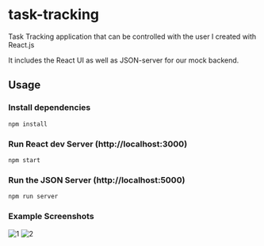 # task-tracking
Task Tracking application that can be controlled with the user I created with React.js

It includes the React UI as well as JSON-server for our mock backend.

## Usage

### Install dependencies

```
npm install
```

### Run React dev Server (http://localhost:3000)

```
npm start
```

### Run the JSON Server (http://localhost:5000)

```
npm run server
```

### Example Screenshots
![1](https://user-images.githubusercontent.com/55251990/144811463-8b1fe82c-4116-47ef-979f-9a8af17f6f96.PNG)
![2](https://user-images.githubusercontent.com/55251990/144811474-78aec3e5-2787-4d95-a50c-ec263e1c7040.PNG)

